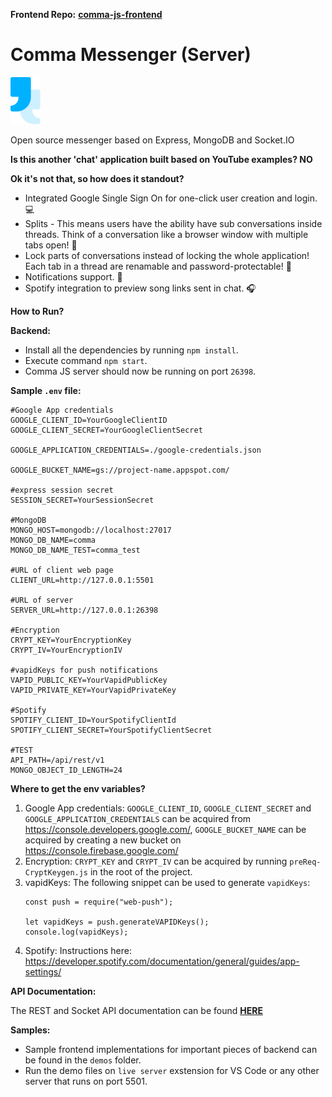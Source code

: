 **Frontend Repo:**
**[comma-js-frontend](https://github.com/ronaldlanton/comma-js-frontend)**

# Comma Messenger (Server)
![Comma JS Logo](/branding-assets/logo.png)

Open source messenger based on Express, MongoDB and Socket.IO

**Is this another 'chat' application built based on YouTube examples? NO**

**Ok it's not that, so how does it standout?**
* Integrated Google Single Sign On for one-click user creation and login.💻
* Splits - This means users have the ability have sub conversations inside threads. Think of a conversation like a browser window with multiple tabs open! 💭
* Lock parts of conversations instead of locking the whole application! Each tab in a thread are renamable and password-protectable! 🔐
* Notifications support. 🔔
* Spotify integration to preview song links sent in chat. 🎧

**How to Run?**

**Backend:**
* Install all the dependencies by running `npm install`.
* Execute command `npm start`.
* Comma JS server should now be running on port `26398`.

**Sample `.env` file:**

```
#Google App credentials
GOOGLE_CLIENT_ID=YourGoogleClientID
GOOGLE_CLIENT_SECRET=YourGoogleClientSecret

GOOGLE_APPLICATION_CREDENTIALS=./google-credentials.json

GOOGLE_BUCKET_NAME=gs://project-name.appspot.com/

#express session secret
SESSION_SECRET=YourSessionSecret

#MongoDB
MONGO_HOST=mongodb://localhost:27017
MONGO_DB_NAME=comma
MONGO_DB_NAME_TEST=comma_test

#URL of client web page
CLIENT_URL=http://127.0.0.1:5501

#URL of server
SERVER_URL=http://127.0.0.1:26398

#Encryption
CRYPT_KEY=YourEncryptionKey
CRYPT_IV=YourEncryptionIV

#vapidKeys for push notifications
VAPID_PUBLIC_KEY=YourVapidPublicKey
VAPID_PRIVATE_KEY=YourVapidPrivateKey

#Spotify
SPOTIFY_CLIENT_ID=YourSpotifyClientId
SPOTIFY_CLIENT_SECRET=YourSpotifyClientSecret

#TEST
API_PATH=/api/rest/v1
MONGO_OBJECT_ID_LENGTH=24
```

**Where to get the env variables?**

1. Google App credentials: `GOOGLE_CLIENT_ID`, `GOOGLE_CLIENT_SECRET` and `GOOGLE_APPLICATION_CREDENTIALS` can be acquired from https://console.developers.google.com/, `GOOGLE_BUCKET_NAME` can be acquired by creating a new bucket on https://console.firebase.google.com/
2. Encryption: `CRYPT_KEY` and `CRYPT_IV` can be acquired by running `preReq-CryptKeygen.js` in the root of the project.
3. vapidKeys: The following snippet can be used to generate `vapidKeys`:
   ```
   const push = require("web-push");
   
   let vapidKeys = push.generateVAPIDKeys();
   console.log(vapidKeys);
   ```
4. Spotify: Instructions here: https://developer.spotify.com/documentation/general/guides/app-settings/

**API Documentation:**

The REST and Socket API documentation can be found **[HERE](docs/api_docs.md)**

**Samples:**
* Sample frontend implementations for important pieces of backend can be found in the `demos` folder.
* Run the demo files on `live server` exstension for VS Code or any other server that runs on port 5501.
